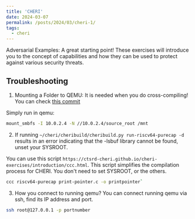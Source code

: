 ```yaml
---
title: 'CHERI'
date: 2024-03-07
permalink: /posts/2024/03/cheri-1/
tags:
  - cheri
---
```



Adversarial Examples: A great starting point!  These exercises will introduce you to the concept of capabilities and how they can be used to protect against various security threats.

## Troubleshooting 
1)  Mounting a Folder to QEMU: 
    It is needed when you do cross-compiling! You can check [this commit](https://github.com/CTSRD-CHERI/cheri-exercises/pull/26/commits/693140f74f0fc523caee3f3836834fc86608303d)

  Simply run in qemu: 



```bash
mount_smbfs -I 10.0.2.4 -N //10.0.2.4/source_root /mnt
```

2) If running `~/cheri/cheribuild/cheribuild.py run-riscv64-purecap -d` results in an error indicating that the -lsbuf library cannot be found, unset your SYSROOT. 

You can use this script `https://ctsrd-cheri.github.io/cheri-exercises/introduction/ccc.html`. This script simplifies the compilation process for CHERI. You don't need to set SYSROOT, or the others. 
```bash
ccc riscv64-purecap print-pointer.c -o printpointer`
```

3) How you connect to running qemu? 
  You can connect running qemu via ssh, find its IP address and port. 

```bash
ssh root@127.0.0.1 -p portnumber
```
